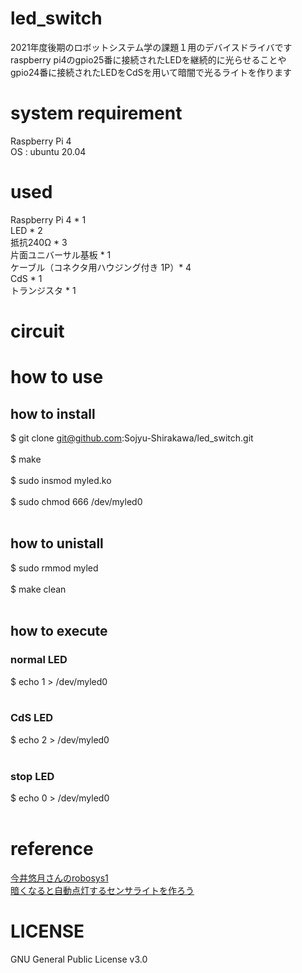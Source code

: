 # led_switch
2021年度後期のロボットシステム学の課題１用のデバイスドライバです <br>
raspberry pi4のgpio25番に接続されたLEDを継続的に光らせることや <br>
gpio24番に接続されたLEDをCdSを用いて暗闇で光るライトを作ります <br>

# system requirement
Raspberry Pi 4 <br>
OS : ubuntu 20.04 <br>

# used
Raspberry Pi 4 * 1 <br>
LED * 2 <br>
抵抗240Ω * 3 <br>
片面ユニバーサル基板 * 1 <br>
ケーブル（コネクタ用ハウジング付き 1P）* 4 <br>
CdS * 1 <br>
トランジスタ * 1 <br>

# circuit

# how to use

## how to install
$ git clone git@github.com:Sojyu-Shirakawa/led_switch.git <br>
<br>
$ make <br>
<br>
$ sudo insmod myled.ko <br>
<br>
$ sudo chmod 666 /dev/myled0 <br>
<br>
## how to unistall
$ sudo rmmod myled <br>
<br>
$ make clean <br>
<br>
## how to execute

### normal LED
$ echo 1 > /dev/myled0 <br>
<br>
### CdS LED
$ echo 2 > /dev/myled0 <br>
<br>
### stop LED
$ echo 0 > /dev/myled0 <br>
<br>

# reference
[今井悠月さんのrobosys1](https://github.com/yuzukiimai/robosys1) <br>
[暗くなると自動点灯するセンサライトを作ろう](https://www.mirai-kougaku.jp/laboratory/pages/190308.php)<br>

# LICENSE
GNU General Public License v3.0
